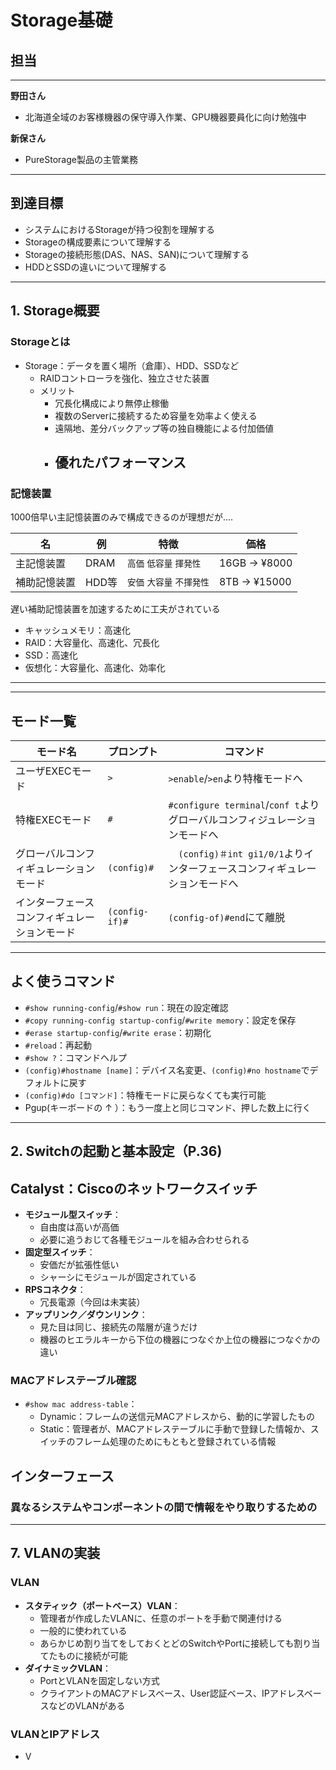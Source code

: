 # Storage基礎

## 担当
---
**野田さん**
 - 北海道全域のお客様機器の保守導入作業、GPU機器要員化に向け勉強中
  
**新保さん**
 - PureStorage製品の主管業務
---

## 到達目標
 - システムにおけるStorageが持つ役割を理解する
 - Storageの構成要素について理解する
 - Storageの接続形態(DAS、NAS、SAN)について理解する
 - HDDとSSDの違いについて理解する

---

## 1. Storage概要

### Storageとは
- Storage：データを置く場所（倉庫）、HDD、SSDなど
  - RAIDコントローラを強化、独立させた装置
  - メリット
    - 冗長化構成により無停止稼働
    - 複数のServerに接続するため容量を効率よく使える
    - 遠隔地、差分バックアップ等の独自機能による付加価値
    - 優れたパフォーマンス
      -

### 記憶装置
 1000倍早い主記憶装置のみで構成できるのが理想だが....
  
| 名                   | 例 | 特徴                       | 価格 |
|----------------------------|------------|--------------------------------|--------|
| 主記憶装置         | DRAM        | `高価` `低容量` `揮発性`   | 16GB -> ¥8000  |
| 補助記憶装置             | HDD等        | `安価` `大容量` `不揮発性`  | 8TB -> ¥15000 |

 遅い補助記憶装置を加速するために工夫がされている
  - キャッシュメモリ：高速化
  - RAID：大容量化、高速化、冗長化
  - SSD：高速化
  - 仮想化：大容量化、高速化、効率化

---



---

## モード一覧

| モード名                   | プロンプト | コマンド                       |
|----------------------------|------------|--------------------------------|
| ユーザEXECモード           | `>`        |  `>enable`/`>en`より特権モードへ   |
| 特権EXECモード             | `#`        | `#configure terminal`/`conf t`よりグローバルコンフィジュレーションモードへ   |
| グローバルコンフィギュレーションモード | `(config)#`|　`(config)＃int gi1/0/1`よりインターフェースコンフィギュレーションモードへ |
| インターフェースコンフィギュレーションモード     | `(config-if)#` | `(config-of)#end`にて離脱              |

---

## よく使うコマンド

- `#show running-config`/`#show run`：現在の設定確認
- `#copy running-config startup-config`/`#write memory`：設定を保存
- `#erase startup-config`/`#write erase`：初期化
- `#reload`：再起動
- `#show ?`：コマンドヘルプ
- `(config)#hostname [name]`：デバイス名変更、`(config)#no hostname`でデフォルトに戻す
- `(config)#do [コマンド]`：特権モードに戻らなくても実行可能
- Pgup(キーボードの ↑ ）：もう一度上と同じコマンド、押した数上に行く

---

## 2. Switchの起動と基本設定（P.36)
## Catalyst：Ciscoのネットワークスイッチ
- **モジュール型スイッチ**：
  - 自由度は高いが高価
  - 必要に追うおじて各種モジュールを組み合わせられる
- **固定型スイッチ**：
  - 安価だが拡張性低い
  - シャーシにモジュールが固定されている
- **RPSコネクタ**：
  - 冗長電源（今回は未実装）
- **アップリンク／ダウンリンク**：
  - 見た目は同じ、接続先の階層が違うだけ
  - 機器のヒエラルキーから下位の機器につなぐか上位の機器につなぐかの違い
### MACアドレステーブル確認

- `#show mac address-table`：
  - Dynamic：フレームの送信元MACアドレスから、動的に学習したもの
  - Static：管理者が、MACアドレステーブルに手動で登録した情報か、スイッチのフレーム処理のためにもともと登録されている情報

## インターフェース
### 異なるシステムやコンポーネントの間で情報をやり取りするための

---

## 7. VLANの実装

### VLAN

- **スタティック（ポートベース）VLAN**：
  - 管理者が作成したVLANに、任意のポートを手動で関連付ける
  - 一般的に使われている
  - あらかじめ割り当てをしておくとどのSwitchやPortに接続しても割り当てたものに接続が可能
- **ダイナミックVLAN**：
  - PortとVLANを固定しない方式
  - クライアントのMACアドレスベース、User認証ベース、IPアドレスベースなどのVLANがある
  
### VLANとIPアドレス

- V
